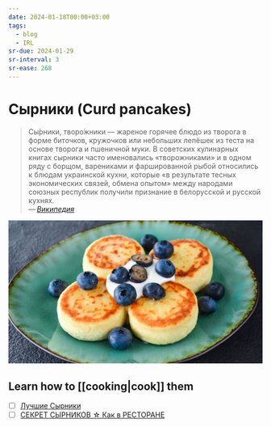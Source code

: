 ```yaml
---
date: 2024-01-18T00:00+03:00
tags:
  - blog
  - IRL
sr-due: 2024-01-29
sr-interval: 3
sr-ease: 268
---
```


# Сырники (Curd pancakes)

> Сы́рники, творо́жники — жареное горячее блюдо из творога в форме биточков,
> кружочков или небольших лепёшек из теста на основе творога и пшеничной
> муки. В советских кулинарных книгах сырники часто именовались «творожниками»
> и в одном ряду с борщом, варениками и фаршированной рыбой относились к блюдам
> украинской кухни, которые «в результате тесных экономических связей, обмена
> опытом» между народами союзных республик получили признание в белорусской и
> русской кухнях.\
> — <cite>[Википедия](https://ru.wikipedia.org/wiki/%D0%A1%D1%8B%D1%80%D0%BD%D0%B8%D0%BA%D0%B8)</cite>

![Currd pankekes](img/curd_pancakes.jpg)

## Learn how to [[cooking|cook]] them

- [ ] [Лучшие Сырники](https://www.youtube.com/watch?app=desktop&v=qg4D7NFtTeI#dialog)
- [ ] [СЕКРЕТ СЫРНИКОВ ☆ Как в РЕСТОРАНЕ](https://www.youtube.com/watch?app=desktop&v=o-J33AkQja4)
